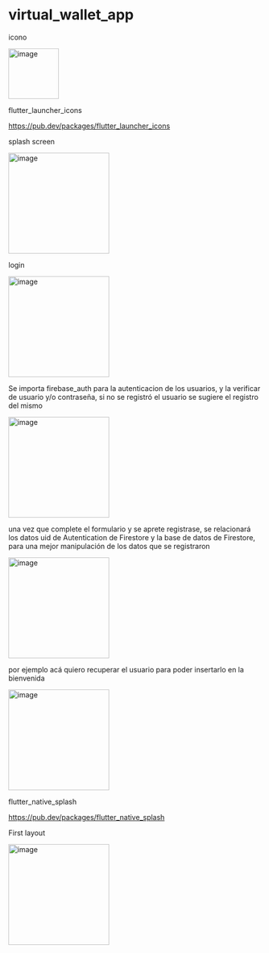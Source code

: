 # virtual_wallet_app

icono

<img src="https://github.com/GiulianoNC/virtualWallet/assets/70980712/42cc49df-9ffb-4b5e-811d-b923bcbd418a" width="100" alt="image">

flutter_launcher_icons

https://pub.dev/packages/flutter_launcher_icons

splash screen

<img src="https://github.com/GiulianoNC/virtualWallet/assets/70980712/39fd1018-7946-4ed7-968d-99f683a9affd" width="200" alt="image">

login

<img src="https://github.com/GiulianoNC/virtualWallet/assets/70980712/4862a19c-0689-4bed-8f97-2edcccade65b" width="200" alt="image">

Se importa firebase_auth para la autenticacion de los usuarios, y la verificar de usuario y/o contraseña, si no se registró el usuario se sugiere el registro del mismo

<img src="https://github.com/GiulianoNC/virtualWallet/assets/70980712/1ab01d25-c935-4d86-8923-15d7442ee3ab" width="200" alt="image">

una vez que complete el formulario y se aprete registrase, se relacionará los datos uid de Autentication de Firestore y la base de datos de Firestore, para una mejor manipulación de los datos que se registraron

<img src="https://github.com/GiulianoNC/virtualWallet/assets/70980712/098cc7c3-9bd7-4e2a-b984-d78927675d10" width="200" alt="image">

por ejemplo acá quiero recuperar el usuario para poder insertarlo en la bienvenida 

<img src="https://github.com/GiulianoNC/virtualWallet/assets/70980712/c9627ff4-3267-4e39-ba43-1e62c01ef125" width="200" alt="image">


flutter_native_splash

https://pub.dev/packages/flutter_native_splash

First layout

<img src="https://github.com/GiulianoNC/virtualWallet/assets/70980712/0054950e-4a0b-4beb-93d7-f20267b63645" width="200" alt="image">

